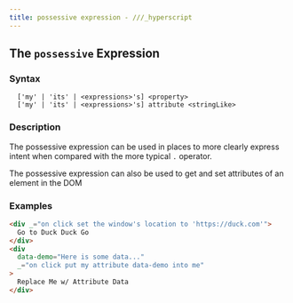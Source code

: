 ```yaml
---
title: possessive expression - ///_hyperscript
---
```


## The `possessive` Expression

### Syntax

```ebnf
  ['my' | 'its' | <expressions>'s] <property>
  ['my' | 'its' | <expressions>'s] attribute <stringLike>
```

### Description

The possessive expression can be used in places to more clearly express intent when compared with the more typical
`.` operator.

The possessive expression can also be used to get and set attributes of an element in the DOM

### Examples

```html
<div _="on click set the window's location to 'https://duck.com'">
  Go to Duck Duck Go
</div>
<div
  data-demo="Here is some data..."
  _="on click put my attribute data-demo into me"
>
  Replace Me w/ Attribute Data
</div>
```
